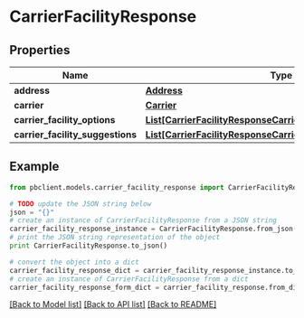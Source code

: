 # CarrierFacilityResponse


## Properties
Name | Type | Description | Notes
------------ | ------------- | ------------- | -------------
**address** | [**Address**](Address.md) |  | [optional] 
**carrier** | [**Carrier**](Carrier.md) |  | [optional] 
**carrier_facility_options** | [**List[CarrierFacilityResponseCarrierFacilityOptionsInner]**](CarrierFacilityResponseCarrierFacilityOptionsInner.md) |  | [optional] 
**carrier_facility_suggestions** | [**List[CarrierFacilityResponseCarrierFacilitySuggestionsInner]**](CarrierFacilityResponseCarrierFacilitySuggestionsInner.md) |  | [optional] 

## Example

```python
from pbclient.models.carrier_facility_response import CarrierFacilityResponse

# TODO update the JSON string below
json = "{}"
# create an instance of CarrierFacilityResponse from a JSON string
carrier_facility_response_instance = CarrierFacilityResponse.from_json(json)
# print the JSON string representation of the object
print CarrierFacilityResponse.to_json()

# convert the object into a dict
carrier_facility_response_dict = carrier_facility_response_instance.to_dict()
# create an instance of CarrierFacilityResponse from a dict
carrier_facility_response_form_dict = carrier_facility_response.from_dict(carrier_facility_response_dict)
```
[[Back to Model list]](../README.md#documentation-for-models) [[Back to API list]](../README.md#documentation-for-api-endpoints) [[Back to README]](../README.md)


